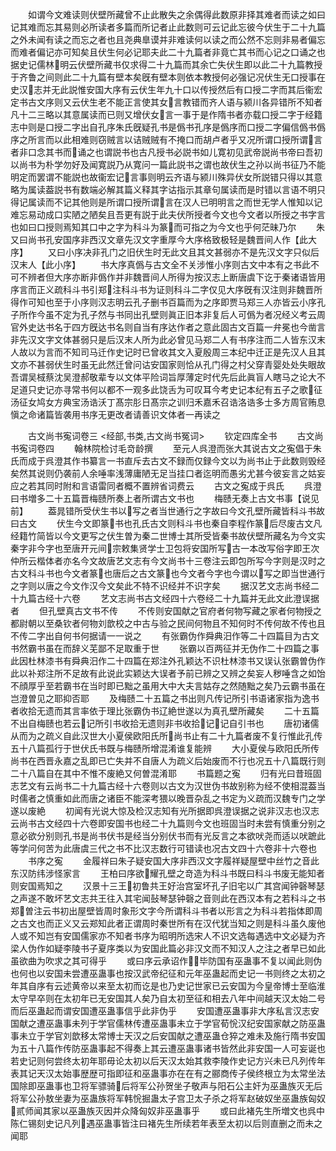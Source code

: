 <!-- { "loadSidebar": true } -->
　　如谓今文难读则伏壁所藏曾不止此散失之余偶得此数原非择其难者而读之如曰记其难而忘其易则必所读者多篇而所记者止此数则可云记此忘彼今伏生于二十九篇之外未闻有读之而忘之者也且尧典臯谟并非难读何以读之而公然不忘则非易者偏忘而难者偏记亦可知矣且伏生何必记耶夫此二十九篇者非竟亡其书而心记之口诵之也据史记儒林明云伏壁所藏书仅求得二十九篇而其余亡失伏生即以此二十九篇教授于齐鲁之间则此二十九篇有壁本矣旣有壁本则依本教授何必强记况伏生无口授事在史汉志并无此説惟安国大序有云伏生年九十口以传授然后有口授二字而其后衞宏定书古文序则又云伏生老不能正言使其女言教错而齐人语与颍川各异错所不知者凡十二三略以其意属读而已则又增伏女言一事于是作隋书者亦载口授二字于经籍志中则是口授二字出自孔序朱氏旣疑孔书是僞书孔序是僞序而口授二字偏信僞书僞序之所言而以此相难则窃贼言以诘贼贼有不掩口而胡卢者乎又况所谓口授所谓言者非口念其书而诵之也谓説书也古凡授书必説书如儿寛初见武帝説尚书帝曰吾初以尚书为朴学勿好及闻寛説乃从寛问一篇此説书之谓也故伏生之孙以尚书征乃不能明定而罢谓不能説也故衞宏记言事则明云齐语与颍川殊异伏女所説错只得以其意略为属读葢説书有数端必解其篇义释其字诂指示其章句属读而是时错以言语不明只得记属读而不记其他则是所谓口授所谓言在汉人已明明言之而世无学人惟知以记难忘易动成口实陋之陋矣且吾更有説于此夫伏所授者今文也今文者以所授之书字言也如曰口授则焉知其口中之字为科斗为篆而可指之为今文也乎何茫昧乃尔
　　朱又曰尚书孔安国序非西汉文章先汉文字重厚今大序格致极轻是魏晋间人作【此大序】
　　又曰小序决非孔门之旧伏生时无此文且其文甚弱亦不是先汉文字只似后汉末人【此小序】
　　书大序真僞与古文全不关涉惟小序则古文中本有之书此不可不辨者但大序亦断非僞作并非魏晋间人所得为按汉志上断唐虞下讫于秦诸语皆用序言而正义疏科斗书引郑注科斗书为证则科斗二字仅见大序旣有汉注则非魏晋所得作可知也至于小序则汉志明云孔子删书百篇而为之序即贾马郑三人亦皆云小序孔子所作今虽不定为孔子然与书同出孔壁则眞正旧本非复后人可僞为者况经义考云周官外史达书名于四方旣达书名则自当有序达作者之意此固古文百篇一弁冕也今凿言非先汉文字文体甚弱只是后汉末人所为此必曾见马郑二人有书序注而二人皆东汉末人故以为言而不知司马迁作史记时已曾收其文入夏殷周三本纪中迁正是先汉人且其文亦不甚弱伏生时虽无此然迁曾问诂安国家则恰从孔门得之村父穿青婴处处失眼故吾谓吴棫蔡沈吴澄郝敬辈专以文体平险词旨厚薄定时代先后此眞盲人瞎马之论大不足道只史记亦寻常书何以都不一观多此饶舌为可叹耳今考史记本纪有五子之歌征汤征女鸠女方典宝汤诰沃丁髙宗肜日髙宗之训归禾嘉禾召诰洛诰多士多方周官贿息愼之命诸篇皆袭用书序无更改者请善识文体者一再读之














　　古文尚书寃词卷三
<经部,书类,古文尚书冤词>
　　钦定四库全书
　　古文尚书寃词卷四
　　翰林院检讨毛竒龄撰
　　至元人呉澄而张大其说古文之寃倡于朱氏而成于呉澄其作书纂言一书直斥去古文不録而仅録今文以为尚书止于此数则毁经矣然其说则仍袭前人余唾率浅薄庸陋无足当挂口者迄明而愚劣尤甚今彼妄言之姑妄应之若其同时附和言语雷同者概不置辨省词费云
　　古文之寃成于呉氏
　　呉澄曰书増多二十五篇晋梅赜所奏上者所谓古文书也
　　梅赜无奏上古文书事【说见前】
　　葢晁错所受伏生书以写之者当世通行之字故曰今文孔壁所藏皆科斗书故曰古文
　　伏生今文即篆书也孔氏古文则科斗书也秦自李程作篆后尽废古文凡经籍竹简皆以今文更写之伏生曽为秦二世博士其所受皆秦书故伏壁所藏名为今文实秦字非今字也至唐开元间宗敕集贤学士卫包将安国所写古一本改写俗字即王次仲所云楷体者亦名今文故唐艺文志有今文尚书十三卷注云即包所写今字则是汉时之古文科斗书也今文者篆也唐后之古文篆也今文者今字也今谓以写之即当世通行之字则以唐之今文作汉今文矣此不特不识经并不识字矣
　　据汉艺文志尚书经二十九篇古经十六卷
　　艺文志尚书古文经四十六卷经二十九篇并无此文此澄误据者
　　但孔壁真古文书不传
　　不传则安国献之官府者何物写藏之家者何物授之都尉朝以至桑钦者何物刘歆校之中古与验之民间何物且不知何时不传何故不传也且不传二字出自何书何据请一一说之
　　有张霸伪作舜典汨作等二十四篇目为古文书然霸书虽在而辞义芜鄙不足取重于世
　　张霸以百两征并无伪作二十四篇之事此因杜林漆书有舜典汨作二十四篇在郑注外孔颖达不识杜林漆书又误认张霸曽伪作此以补郑注所不足故有此说此实颖达大误者予前已辨之又辨之矣妄人秽唾含之如饴不顔厚乎至若霸书在当时即已黜之虽用大中大夫言姑存之然随黜之矣乃云霸书虽在岂澄曽见之耶抑否耶
　　及梅赜二十五篇之书出则凡传记所引书语诸家指为逸书者收拾无遗而其言率依于理比张霸伪书辽絶世遂以为真孔壁所藏矣
　　二十五篇不出自梅赜也若云记所引书收拾无遗则非书收拾记记自引书也
　　唐初诸儒从而为之疏义自此汉世大小夏侯欧阳氏所尚书止有二十九篇者废不复行惟此孔传五十八篇孤行于世伏氏书既与梅赜所增混淆谁复能辨
　　大小夏侯与欧阳氏所传尚书在西晋永嘉之乱即已亡失并不自唐人为疏义后始废而不行也况五十八篇既行则二十八篇自在其中不惟不废絶又何曽混淆耶
　　书篇题之寃
　　归有光曰昔班固志艺文有云尚书二十九篇古经十六卷则以古文为汉世伪书故别称为经不使相混葢当时儒者之慎重如此而唐之诸臣不能深考猥以晚晋杂乱之书定为义疏而汉魏专门之学遂以废絶
　　初闻有光说大惊及检汉志知有光所据即呉澄误据之说非汉志也汉志云尚书古文经四十六卷即安国书也经二十九篇则今文也班固当时未尝有慎重分别之意必欲分别则孔书是尚书伏书是经当分别伏书而有光反言之本欲吠尧而适以吠蹠此等学问何苦为此唐虞三代之书不比汉志数行可错读也况古文四十六卷非十六卷也
　　书序之寃
　　金履祥曰朱子疑安国大序非西汉文字履祥疑屋壁中丝竹之音此东汉防纬涉怪家言
　　王柏曰序欲耀孔壁之竒造为科斗书既曰科斗书废无能知者则安国焉知之
　　汉景十三王初鲁共王好治宫室坏孔子旧宅以广其宫闻钟磬琴瑟之声遂不敢坏艺文志共王往入其宅闻鼔琴瑟钟磬之音则此在西汉本有之若科斗之书郑曽注云书初出屋壁皆周时象形文字今所谓科斗书者以形言之为科斗若指体即周之古文也而正义又云郑知此者正谓周时秦世所有在汉代犹当知之则是科斗虽久废他人或不知岂有安国儒家亦不知者书序为昭明所选宋人不识文选每遇选中文必疑为齐梁人伪作如疑李陵书子夏序类以为安国此篇必非汉文而不知汉人之注之者早已如此虽欲曲为吹求之其可得乎
　　或曰序云承诏作毕防国有巫蛊事不复以闻此则伪也何也以安国未尝遭巫蛊事也按汉武帝纪征和元年巫蛊起而史记一书则终之太初之年其自序有云述黄帝以来至太初而讫是也乃史记世家已云安国为今皇帝博士至临淮太守早卒则在太初年已无安国其人矣乃自太初至征和相去八年中间越天汉太始二号而后巫蛊起而谓安国遭巫蛊事信乎此非伪乎
　　安国遭巫蛊事非大序私言汉志安国献之遭巫蛊事未列于学官儒林传遭巫蛊事未立于学官荀恱汉纪安国家献之防巫蛊事未立于学官刘歆移太常博士天汉之后安国献之遭巫蛊仓猝之难未及施行隋书安国为五十八篇作传防巫蛊事起不得奏上其云遭巫蛊事诸书皆然此非安国一人可妄诞也若史记则何尝终太初年耶毋论太初以后天汉太始其救李陵作史记方兴未已凡列传年表其记天汉太始事歴歴可指即征和巫蛊事亦在在有之郦商传子侯终根立为太常坐法国除即巫蛊事也卫将军骠骑后将军公孙贺坐子敬声与阳石公主奸为巫蛊族灭无后将军公孙敖坐妻为巫蛊族将军韩恱掘蛊太子宫卫太子杀之将军赵破奴坐巫蛊族匈奴贰师闻其家以巫蛊族灭因并众降匈奴非巫蛊事乎
　　或曰此褚先生所増文也呉中陈仁锡刻史记凡列遇巫蛊事皆注曰褚先生所续若年表至太初以后则直删之而未之闻耶

